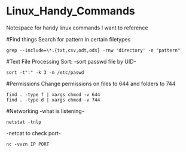 # Linux_Handy_Commands
Notespace for handy linux commands I want to reference

#Find things
Search for pattern in certain filetypes
```
grep --include=\*.{txt,csv,odt,ods} -rnw 'directory' -e "pattern"
```

#Text File Processing
Sort:
-sort passwd file by UID-
```
sort -t":" -k 3 -n /etc/paswd
```
#Permissions
Change permissions on files to 644 and folders to 744
```
find . -type f | xargs chmod -v 644
find . -type d | xargs chmod -v 744
```

#Networking
-what is listening-
```
netstat -tnlp
```
-netcat to check port-
```
nc -vvzn IP PORT
```
